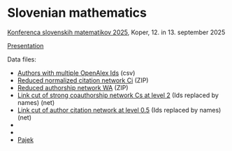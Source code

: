 # Slovenian mathematics

[Konferenca slovenskih matematikov 2025](https://conferences.matheo.si/event/45/overview),  Koper, 12. in 13. september 2025

[Presentation](KSM25vb.pdf)

Data files:
- [Authors with multiple OpenAlex Ids](joinSImat.csv) (csv)
- [Reduced normalized citation network Ci](SImatnCir.zip) (ZIP)
- [Reduced authorship network WA](SImatWAr.zip) (ZIP)
- [Link cut of strong coauthorship network Cs at level 2](Cs1nam.net) (Ids replaced by names) (net)
- [Link cut of author citation network at level 0.5](nACiAr05nam.net) (Ids replaced by names) (net)
- []()
- []()
- [Pajek](http://mrvar.fdv.uni-lj.si/pajek/)
